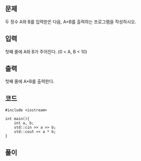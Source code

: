 ## 문제 
두 정수 A와 B를 입력받은 다음, A×B를 출력하는 프로그램을 작성하시오.

## 입력
첫째 줄에 A와 B가 주어진다. (0 < A, B < 10)

## 출력
첫째 줄에 A×B를 출력한다.

## 코드
```
#include <iostream>

int main(){
    int a, b;
    std::cin >> a >> b;
    std::cout << a * b;
}
```

## 풀이

 
